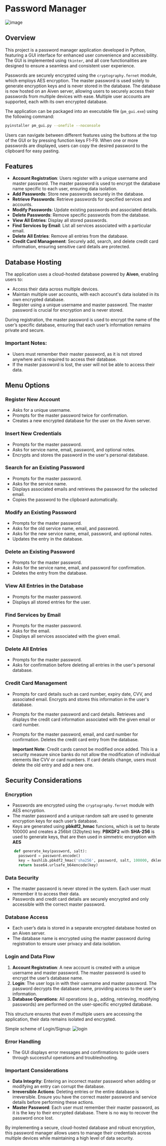 # Password Manager

![image](https://github.com/user-attachments/assets/7aeaba95-b962-4175-8fee-104d0d34644d)

## Overview

This project is a password manager application developed in Python, featuring a GUI interface for enhanced user convenience and accessibility. The GUI is implemented using `tkinter`, and all core functionalities are designed to ensure a seamless and consistent user experience.

Passwords are securely encrypted using the `cryptography.fernet` module, which employs AES encryption. The master password is used solely to generate encryption keys and is never stored in the database. The database is now hosted on an Aiven server, allowing users to securely access their passwords from multiple devices with ease. Multiple user accounts are supported, each with its own encrypted database.

The application can be packaged into an executable file (`pm_gui.exe`) using the following command:  
```bash
pyinstaller pm_gui.py --onefile --noconsole
```
Users can navigate between different features using the buttons at the top of the GUI or by pressing function keys F1-F9. When one or more passwords are displayed, users can copy the desired password to the clipboard for easy pasting.

## Features

- **Account Registration**: Users register with a unique username and master password. The master password is used to encrypt the database name specific to each user, ensuring data isolation.
- **Add Passwords**: Store new passwords securely in the database.
- **Retrieve Passwords**: Retrieve passwords for specified services and accounts.
- **Modify Passwords**: Update existing passwords and associated details.
- **Delete Passwords**: Remove specific passwords from the database.
- **View All Entries**: Display all stored passwords.
- **Find Services by Email**: List all services associated with a particular email.
- **Delete All Entries**: Remove all entries from the database.
- **Credit Card Management**: Securely add, search, and delete credit card information, ensuring sensitive card details are protected.

## Database Hosting

The application uses a cloud-hosted database powered by **Aiven**, enabling users to:

- Access their data across multiple devices.
- Maintain multiple user accounts, with each account's data isolated in its own encrypted database.
- Register using a unique username and master password. The master password is crucial for encryption and is never stored.

During registration, the master password is used to encrypt the name of the user’s specific database, ensuring that each user’s information remains private and secure.

### Important Notes:
- Users must remember their master password, as it is not stored anywhere and is required to access their database.
- If the master password is lost, the user will not be able to access their data.
  
## Menu Options

### Register New Account

- Asks for a unique username.
- Prompts for the master password twice for confirmation.
- Creates a new encrypted database for the user on the Aiven server.

### Insert New Credentials

- Prompts for the master password.
- Asks for service name, email, password, and optional notes.
- Encrypts and stores the password in the user's personal database.

### Search for an Existing Password

- Prompts for the master password.
- Asks for the service name.
- Displays associated emails and retrieves the password for the selected email.
- Copies the password to the clipboard automatically.

### Modify an Existing Password

- Prompts for the master password.
- Asks for the old service name, email, and password.
- Asks for the new service name, email, password, and optional notes.
- Updates the entry in the database.

### Delete an Existing Password

- Prompts for the master password.
- Asks for the service name, email, and password for confirmation.
- Deletes the entry from the database.

### View All Entries in the Database

- Prompts for the master password.
- Displays all stored entries for the user.

### Find Services by Email

- Prompts for the master password.
- Asks for the email.
- Displays all services associated with the given email.

### Delete All Entries

- Prompts for the master password.
- Asks for confirmation before deleting all entries in the user's personal database.

### Credit Card Management

- Prompts for card details such as card number, expiry date, CVV, and associated email. Encrypts and stores this information in the user's database.
- Prompts for the master password and card details. Retrieves and displays the credit card information associated with the given email or card number.
- Prompts for the master password, email, and card number for confirmation. Deletes the credit card entry from the database.

  **Important Note**: Credit cards cannot be modified once added. This is a security measure since banks do not allow the modification of individual elements like CVV or card numbers. If card details change, users must delete the old entry and add a new one.

## Security Considerations

### Encryption

- Passwords are encrypted using the `cryptography.fernet` module with AES encryption.
- The master password and a unique random salt are used to generate encryption keys for each user’s database.
- Keys are generated using **pbkdf2_hmac** funcions, which is set to iterate 100000 and creates a 256bit (32bytes) key. **PBKDF2** with **SHA-256** is used to generate keys, that are then used in simmetric encryption with **AES**
```python
    def generate_key(password, salt):
      password = password.encode()
      key = hashlib.pbkdf2_hmac('sha256', password, salt, 100000, dklen=32)
      return base64.urlsafe_b64encode(key)
  ```
### Data Security

- The master password is never stored in the system. Each user must remember it to access their data.
- Passwords and credit card details are securely encrypted and only accessible with the correct master password.

### Database Access

- Each user’s data is stored in a separate encrypted database hosted on an Aiven server. 
- The database name is encrypted using the master password during registration to ensure user privacy and data isolation.

### Login and Data Flow

1. **Account Registration**: A new account is created with a unique username and master password. The master password is used to encrypt the user’s database name.
2. **Login**: The user logs in with their username and master password. The password decrypts the database name, providing access to the user's information.
3. **Database Operations**: All operations (e.g., adding, retrieving, modifying passwords) are performed on the user-specific encrypted database.

This structure ensures that even if multiple users are accessing the application, their data remains isolated and encrypted.

Simple scheme of Login/Signup:
![login](image.png)

### Error Handling

- The GUI displays error messages and confirmations to guide users through successful operations and troubleshooting.

### Important Considerations

- **Data Integrity**: Entering an incorrect master password when adding or modifying an entry can corrupt the database.
- **Irreversible Actions**: Deleting entries or the entire database is irreversible. Ensure you have the correct master password and service details before performing these actions.
- **Master Password**: Each user must remember their master password, as it is the key to their encrypted database. There is no way to recover the password once lost.

By implementing a secure, cloud-hosted database and robust encryption, this password manager allows users to manage their credentials across multiple devices while maintaining a high level of data security.